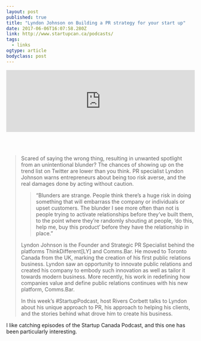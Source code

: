 ```yaml
---
layout: post 
published: true 
title: "Lyndon Johnson on Building a PR strategy for your start up" 
date: 2017-06-06T16:07:58.280Z 
link: http://www.startupcan.ca/podcasts/ 
tags:
  - links
ogtype: article 
bodyclass: post 
---
```


<iframe width="100%" height="166" scrolling="no" frameborder="no" src="https://w.soundcloud.com/player/?url=https%3A//api.soundcloud.com/tracks/326377334&amp;color=e21836"></iframe>

<br /><br />

> Scared of saying the wrong thing, resulting in unwanted spotlight from an unintentional blunder? The chances of showing up on the trend list on Twitter are lower than you think. PR specialist Lyndon Johnson warns entrepreneurs about being too risk averse, and the real damages done by acting without caution.  
> 
> > “Blunders are strange. People think there’s a huge risk in doing something that will embarrass the company or individuals or upset customers. The blunder I see more often than not is people trying to activate relationships before they’ve built them, to the point where they’re randomly shouting at people, ‘do this, help me, buy this product’ before they have the relationship in place.”  
> 
> Lyndon Johnson is the Founder and Strategic PR Specialist behind the platforms ThinkDifferent[LY] and Comms.Bar. He moved to Toronto Canada from the UK, marking the creation of his first public relations business. Lyndon saw an opportunity to innovate public relations and created his company to embody such innovation as well as tailor it towards modern business. More recently, his work in redefining how companies value and define public relations continues with his new platform, Comms.Bar. 
> 
>  In this week’s #StartupPodcast, host Rivers Corbett talks to Lyndon about his unique approach to PR, his approach to helping his clients, and the stories behind what drove him to create his business.

I like catching episodes of the Startup Canada Podcast, and this one has been particularly interesting.
